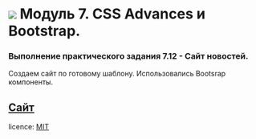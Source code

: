 # ![](https://kariselovuo.pro/ksprov1/wp-content/uploads/2018/02/css-logo.png) Модуль 7.  CSS Advances и Bootstrap.
### Выполнение практического задания 7.12 - Сайт новостей.

Создаем сайт по готовому шаблону. Использовались Bootsrap компоненты.

[Сайт](https://boffobos.github.io/)
--------
licence: [MIT](./license.md)